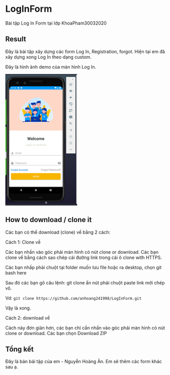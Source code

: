 # LogInForm
Bài tập Log In Form tại lớp KhoaPham30032020

## Result

Đây là bài tập xây dựng các form Log In, Registration, forgot. Hiện tại em đã xây dựng xong Log In theo dạng custom.

Đây là hình ảnh demo của màn hình Log In.

![image](https://github.com/anhoang241998/LogInForm/blob/master/photo/demo.png?raw=true) 

## How to download / clone it
Các bạn có thể download (clone) về bằng 2 cách:

Cách 1: Clone về

Các bạn nhấn vào góc phải màn hình có nút clone or download. Các bạn clone về bằng cách sao chép cái đường link trong cái ô clone with HTTPS.

Các bạn nhấp phải chuột tại folder muốn lưu file hoặc ra desktop, chọn git bash here

Sau đó các bạn gõ câu lệnh: git clone ấn nút phải chuột paste link mới chép vô.

Vd: `git clone https://github.com/anhoang241998/LogInForm.git`

Vậy là xong.

Cách 2: download về

Cách này đơn giản hơn, các bạn chỉ cần nhấn vào góc phải màn hình có nút clone or download. Các bạn chọn Download ZIP
## Tổng kết
Đây là bản bài tập của em - Nguyễn Hoàng Ân. Em sẽ thêm các form khác sau ạ.
